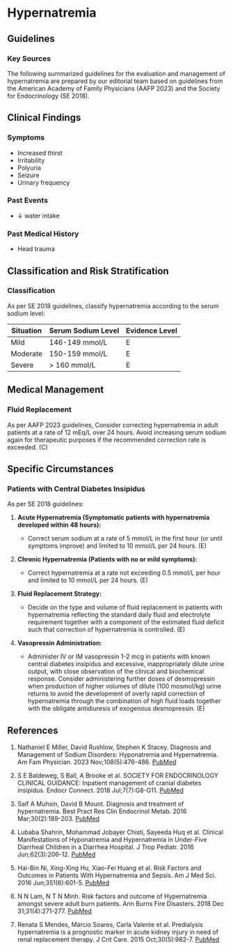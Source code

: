 # Hypernatremia


## Guidelines

### Key Sources

The following summarized guidelines for the evaluation and management of hypernatremia are prepared by our editorial team based on guidelines from the American Academy of Family Physicians (AAFP 2023) and the Society for Endocrinology (SE 2018).

## Clinical Findings

### Symptoms
- Increased thirst
- Irritability
- Polyuria
- Seizure
- Urinary frequency

### Past Events
- ↓ water intake

### Past Medical History
- Head trauma

## Classification and Risk Stratification

### Classification
As per SE 2018 guidelines, classify hypernatremia according to the serum sodium level:

| Situation | Serum Sodium Level | Evidence Level |
|-----------|-------------------|----------------|
| Mild | 146-149 mmol/L | E |
| Moderate | 150-159 mmol/L | E |
| Severe | > 160 mmol/L | E |

## Medical Management

### Fluid Replacement
As per AAFP 2023 guidelines, Consider correcting hypernatremia in adult patients at a rate of 12 mEq/L over 24 hours. Avoid increasing serum sodium again for therapeutic purposes if the recommended correction rate is exceeded. (C)

## Specific Circumstances

### Patients with Central Diabetes Insipidus

As per SE 2018 guidelines:

1. **Acute Hypernatremia (Symptomatic patients with hypernatremia developed within 48 hours):**
   - Correct serum sodium at a rate of 5 mmol/L in the first hour (or until symptoms improve) and limited to 10 mmol/L per 24 hours. (E)

2. **Chronic Hypernatremia (Patients with no or mild symptoms):**
   - Correct hypernatremia at a rate not exceeding 0.5 mmol/L per hour and limited to 10 mmol/L per 24 hours. (E)

3. **Fluid Replacement Strategy:**
   - Decide on the type and volume of fluid replacement in patients with hypernatremia reflecting the standard daily fluid and electrolyte requirement together with a component of the estimated fluid deficit such that correction of hypernatremia is controlled. (E)

4. **Vasopressin Administration:**
   - Administer IV or IM vasopressin 1-2 mcg in patients with known central diabetes insipidus and excessive, inappropriately dilute urine output, with close observation of the clinical and biochemical response. Consider administering further doses of desmopressin when production of higher volumes of dilute (100 mosmol/kg) urine returns to avoid the development of overly rapid correction of hypernatremia through the combination of high fluid loads together with the obligate antidiuresis of exogenous desmopressin. (E)

## References

1. Nathaniel E Miller, David Rushlow, Stephen K Stacey. Diagnosis and Management of Sodium Disorders: Hyponatremia and Hypernatremia. Am Fam Physician. 2023 Nov;108(5):476-486. [PubMed](https://pubmed.ncbi.nlm.nih.gov/37983699/)

2. S E Baldeweg, S Ball, A Brooke et al. SOCIETY FOR ENDOCRINOLOGY CLINICAL GUIDANCE: Inpatient management of cranial diabetes insipidus. Endocr Connect. 2018 Jul;7(7):G8-G11. [PubMed](https://pubmed.ncbi.nlm.nih.gov/29930026/)

3. Saif A Muhsin, David B Mount. Diagnosis and treatment of hypernatremia. Best Pract Res Clin Endocrinol Metab. 2016 Mar;30(2):189-203. [PubMed](https://pubmed.ncbi.nlm.nih.gov/27156758/)

4. Lubaba Shahrin, Mohammad Jobayer Chisti, Sayeeda Huq et al. Clinical Manifestations of Hyponatremia and Hypernatremia in Under-Five Diarrheal Children in a Diarrhea Hospital. J Trop Pediatr. 2016 Jun;62(3):206-12. [PubMed](https://pubmed.ncbi.nlm.nih.gov/26851435/)

5. Hai-Bin Ni, Xing-Xing Hu, Xiao-Fei Huang et al. Risk Factors and Outcomes in Patients With Hypernatremia and Sepsis. Am J Med Sci. 2016 Jun;351(6):601-5. [PubMed](https://pubmed.ncbi.nlm.nih.gov/27238923/)

6. N N Lam, N T N Minh. Risk factors and outcome of Hypernatremia amongst severe adult burn patients. Ann Burns Fire Disasters. 2018 Dec 31;31(4):271-277. [PubMed](https://pubmed.ncbi.nlm.nih.gov/30983927/)

7. Renata S Mendes, Márcio Soares, Carla Valente et al. Predialysis hypernatremia is a prognostic marker in acute kidney injury in need of renal replacement therapy. J Crit Care. 2015 Oct;30(5):982-7. [PubMed](https://pubmed.ncbi.nlm.nih.gov/26205186/)

